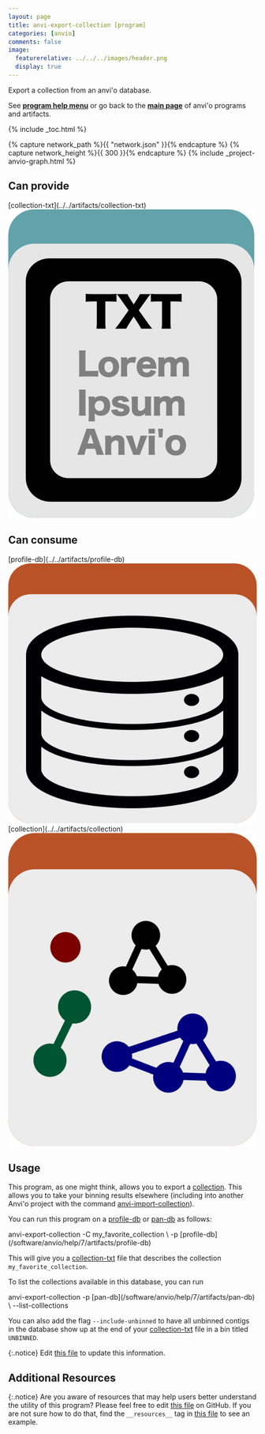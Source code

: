 ```yaml
---
layout: page
title: anvi-export-collection [program]
categories: [anvio]
comments: false
image:
  featurerelative: ../../../images/header.png
  display: true
---
```


Export a collection from an anvi&#x27;o database.

See **[program help menu](../../../../vignette#anvi-export-collection)** or go back to the **[main page](../../)** of anvi'o programs and artifacts.


{% include _toc.html %}
<div id="svg" class="subnetwork"></div>
{% capture network_path %}{{ "network.json" }}{% endcapture %}
{% capture network_height %}{{ 300 }}{% endcapture %}
{% include _project-anvio-graph.html %}


## Can provide

<p style="text-align: left" markdown="1"><span class="artifact-p">[collection-txt](../../artifacts/collection-txt) <img src="../../images/icons/TXT.png" class="artifact-icon-mini" /></span></p>

## Can consume

<p style="text-align: left" markdown="1"><span class="artifact-r">[profile-db](../../artifacts/profile-db) <img src="../../images/icons/DB.png" class="artifact-icon-mini" /></span> <span class="artifact-r">[collection](../../artifacts/collection) <img src="../../images/icons/COLLECTION.png" class="artifact-icon-mini" /></span></p>

## Usage


This program, as one might think, allows you to export a <span class="artifact-n">[collection](/software/anvio/help/7/artifacts/collection)</span>. This allows you to take your binning results elsewhere (including into another Anvi'o project with the command <span class="artifact-n">[anvi-import-collection](/software/anvio/help/7/programs/anvi-import-collection)</span>). 

You can run this program on a <span class="artifact-n">[profile-db](/software/anvio/help/7/artifacts/profile-db)</span> or <span class="artifact-n">[pan-db](/software/anvio/help/7/artifacts/pan-db)</span> as follows: 

<div class="codeblock" markdown="1">
anvi&#45;export&#45;collection &#45;C my_favorite_collection \
                        &#45;p <span class="artifact&#45;n">[profile&#45;db](/software/anvio/help/7/artifacts/profile&#45;db)</span> 
</div>

This will give you a <span class="artifact-n">[collection-txt](/software/anvio/help/7/artifacts/collection-txt)</span> file that describes the collection `my_favorite_collection`. 

To list the collections available in this database, you can run 

<div class="codeblock" markdown="1">
anvi&#45;export&#45;collection &#45;p <span class="artifact&#45;n">[pan&#45;db](/software/anvio/help/7/artifacts/pan&#45;db)</span> \
                        &#45;&#45;list&#45;colllections
</div>

You can also add the flag `--include-unbinned` to have all unbinned contigs in the database show up at the end of your <span class="artifact-n">[collection-txt](/software/anvio/help/7/artifacts/collection-txt)</span> file in a bin titled `UNBINNED`. 


{:.notice}
Edit [this file](https://github.com/merenlab/anvio/tree/master/anvio/docs/programs/anvi-export-collection.md) to update this information.


## Additional Resources



{:.notice}
Are you aware of resources that may help users better understand the utility of this program? Please feel free to edit [this file](https://github.com/merenlab/anvio/tree/master/bin/anvi-export-collection) on GitHub. If you are not sure how to do that, find the `__resources__` tag in [this file](https://github.com/merenlab/anvio/blob/master/bin/anvi-interactive) to see an example.
